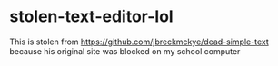 # stolen-text-editor-lol

This is stolen from https://github.com/jbreckmckye/dead-simple-text because his original site was blocked on my school computer